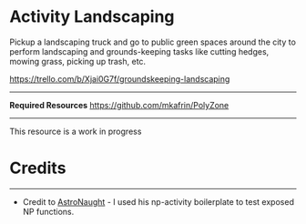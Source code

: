 # Activity Landscaping

Pickup a landscaping truck and go to public green spaces around the city to perform landscaping and grounds-keeping tasks like cutting hedges, mowing grass, picking up trash, etc.

https://trello.com/b/Xjai0G7f/groundskeeping-landscaping

---

**Required Resources**
https://github.com/mkafrin/PolyZone

---

This resource is a work in progress

# Credits
---
* Credit to [AstroNaught](https://github.com/cobya) - I used his np-activity boilerplate to test exposed NP functions.